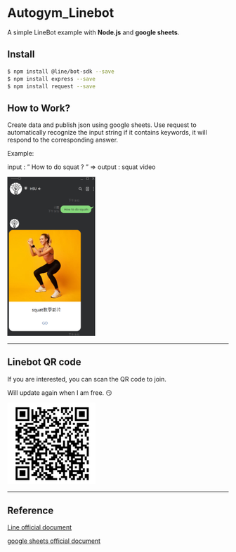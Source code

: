 # Autogym_Linebot

A simple LineBot example with __Node.js__ and __google sheets__.

## Install
```sh
$ npm install @line/bot-sdk --save
$ npm install express --save
$ npm install request --save
```

## How to Work?
Create data and publish json using google sheets.
Use request to automatically recognize the input string if it contains keywords, it will respond to the corresponding answer.

Example:

input : ” How to do squat ? ” => output : squat video

 <img src="images/linebot_demo.png" width=200px>

----

 ## Linebot QR code

 If you are interested, you can scan the QR code to join.

 Will update again when I am free. :smirk:

 <img src="images/Linebot_QRCode.png" width=200px>

 ----
 ## Reference
[Line official document](https://github.com/line/line-bot-sdk-nodejs)

[google sheets official document](https://support.google.com/docs/answer/183965?hl=zh-Hant&ref_topic=9083762)
